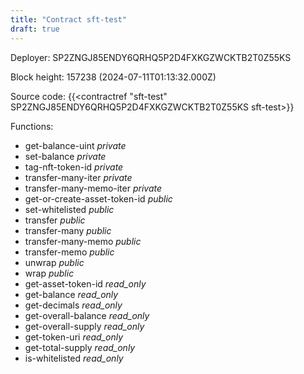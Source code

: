 ```yaml
---
title: "Contract sft-test"
draft: true
---
```

Deployer: SP2ZNGJ85ENDY6QRHQ5P2D4FXKGZWCKTB2T0Z55KS


 



Block height: 157238 (2024-07-11T01:13:32.000Z)

Source code: {{<contractref "sft-test" SP2ZNGJ85ENDY6QRHQ5P2D4FXKGZWCKTB2T0Z55KS sft-test>}}

Functions:

* get-balance-uint _private_
* set-balance _private_
* tag-nft-token-id _private_
* transfer-many-iter _private_
* transfer-many-memo-iter _private_
* get-or-create-asset-token-id _public_
* set-whitelisted _public_
* transfer _public_
* transfer-many _public_
* transfer-many-memo _public_
* transfer-memo _public_
* unwrap _public_
* wrap _public_
* get-asset-token-id _read_only_
* get-balance _read_only_
* get-decimals _read_only_
* get-overall-balance _read_only_
* get-overall-supply _read_only_
* get-token-uri _read_only_
* get-total-supply _read_only_
* is-whitelisted _read_only_
